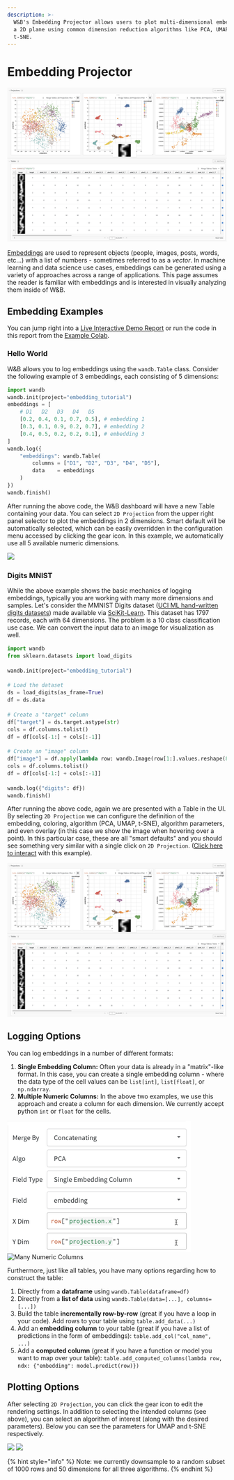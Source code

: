 ```yaml
---
description: >-
  W&B's Embedding Projector allows users to plot multi-dimensional embeddings on
  a 2D plane using common dimension reduction algorithms like PCA, UMAP, and
  t-SNE.
---
```


# Embedding Projector

![](<../../../../../.gitbook/assets/Screen Shot 2021-12-06 at 4.59.13 PM (1) (1) (1) (1) (1) (1) (1) (1) (1) (1) (1) (1) (1) (1) (1) (1) (1) (1) (1) (1) (1) (1) (1) (3) (1) (1) (1) (1) (1) (1) (1) (1) (1) (1) (1) (1) (1) (1) (1) (1) (1) (1) (1) (1) (1) (1) (1) (1) (1) (1) (1) (3) ( (10).png>)

[Embeddings](https://developers.google.com/machine-learning/crash-course/embeddings/video-lecture) are used to represent objects (people, images, posts, words, etc...) with a list of numbers - sometimes referred to as a _vector_. In machine learning and data science use cases, embeddings can be generated using a variety of approaches across a range of applications. This page assumes the reader is familiar with embeddings and is interested in visually analyzing them inside of W\&B.

## Embedding Examples

You can jump right into a [Live Interactive Demo Report](https://wandb.ai/timssweeney/toy\_datasets/reports/Feature-Report-W-B-Embeddings-Projector--VmlldzoxMjg2MjY4?accessToken=bo36zrgl0gref1th5nj59nrft9rc4r71s53zr2qvqlz68jwn8d8yyjdz73cqfyhq) or run the code in this report from the [Example Colab](https://colab.research.google.com/drive/1DaKL4lZVh3ETyYEM1oJ46ffjpGs8glXA#scrollTo=D--9i6-gXBm\_).

### Hello World

W\&B allows you to log embeddings using the `wandb.Table` class. Consider the following example of 3 embeddings, each consisting of 5 dimensions:

```python
import wandb
wandb.init(project="embedding_tutorial")
embeddings = [
    # D1   D2   D3   D4   D5
    [0.2, 0.4, 0.1, 0.7, 0.5], # embedding 1
    [0.3, 0.1, 0.9, 0.2, 0.7], # embedding 2
    [0.4, 0.5, 0.2, 0.2, 0.1], # embedding 3
]
wandb.log({
    "embeddings": wandb.Table(
        columns = ["D1", "D2", "D3", "D4", "D5"], 
        data    = embeddings
    )
})
wandb.finish()
```

After running the above code, the W\&B dashboard will have a new Table containing your data. You can select `2D Projection` from the upper right panel selector to plot the embeddings in 2 dimensions. Smart default will be automatically selected, which can be easily overridden in the configuration menu accessed by clicking the gear icon. In this example, we automatically use all 5 available numeric dimensions.

![](<../../../../../.gitbook/assets/Screen Shot 2021-12-06 at 4.36.17 PM.png>)

### Digits MNIST

While the above example shows the basic mechanics of logging embeddings, typically you are working with many more dimensions and samples. Let's consider the MMNIST Digits dataset ([UCI ML hand-written digits dataset](https://archive.ics.uci.edu/ml/datasets/Optical+Recognition+of+Handwritten+Digits)[s](https://archive.ics.uci.edu/ml/datasets/Optical+Recognition+of+Handwritten+Digits)) made available via [SciKit-Learn](https://scikit-learn.org/stable/modules/generated/sklearn.datasets.load\_digits.html). This dataset has 1797 records, each with 64 dimensions. The problem is a 10 class classification use case. We can convert the input data to an image for visualization as well.

```python
import wandb
from sklearn.datasets import load_digits

wandb.init(project="embedding_tutorial")

# Load the dataset
ds = load_digits(as_frame=True)
df = ds.data

# Create a "target" column
df["target"] = ds.target.astype(str)
cols = df.columns.tolist()
df = df[cols[-1:] + cols[:-1]]

# Create an "image" column
df["image"] = df.apply(lambda row: wandb.Image(row[1:].values.reshape(8, 8) / 16.0), axis=1)
cols = df.columns.tolist()
df = df[cols[-1:] + cols[:-1]]

wandb.log({"digits": df})
wandb.finish()
```

After running the above code, again we are presented with a Table in the UI. By selecting `2D Projection` we can configure the definition of the embedding, coloring, algorithm (PCA, UMAP, t-SNE), algorithm parameters, and even overlay (in this case we show the image when hovering over a point). In this particular case, these are all "smart defaults" and you should see something very similar with a single click on `2D Projection`. ([Click here to interact](https://wandb.ai/timssweeney/embedding\_tutorial/runs/k6guxhum?workspace=user-timssweeney) with this example).

![](<../../../../../.gitbook/assets/Screen Shot 2021-12-06 at 4.59.13 PM (1) (1) (1) (1) (1) (1) (1) (1) (1) (1) (1) (1) (1) (1) (1) (1) (1) (1) (1) (1) (1) (1) (1) (3) (1) (1) (1) (1) (1) (1) (1) (1) (1) (1) (1) (1) (1) (1) (1) (1) (1) (1) (1) (1) (1) (1) (1) (1) (1) (1) (1) (3) (  (9).png>)

## Logging Options

You can log embeddings in a number of different formats:

1. **Single Embedding Column:** Often your data is already in a "matrix"-like format. In this case, you can create a single embedding column - where the data type of the cell values can be `list[int]`, `list[float]`, or `np.ndarray`.
2. **Multiple Numeric Columns:** In the above two examples, we use this approach and create a column for each dimension. We currently accept python `int` or `float` for the cells.

![Single Embedding Column](<../../../../../.gitbook/assets/clip1 (1) (1) (1) (1) (1) (1) (1) (1) (1) (1) (1) (1) (1) (1) (1) (1) (1) (1) (1) (1) (1) (1) (1) (1) (1) (1) (1) (1) (1) (1) (1) (1) (1) (1) (1) (1) (1) (1) (1) (1) (1) (1) (1) (1) (1) (1) (1) (3) (1) (1) (1) (1) (1) (1) (1) (1) (3) (1) (2).png>) ![Many Numeric Columns](../../../../../.gitbook/assets/clip2.png)

Furthermore, just like all tables, you have many options regarding how to construct the table:

1. Directly from a **dataframe** using `wandb.Table(dataframe=df)`
2. Directly from a **list of data** using `wandb.Table(data=[...], columns=[...])`
3. Build the table **incrementally row-by-row** (great if you have a loop in your code). Add rows to your table using `table.add_data(...)`
4. Add an **embedding column** to your table (great if you have a list of predictions in the form of embeddings): `table.add_col("col_name", ...)`
5. Add a **computed column** (great if you have a function or model you want to map over your table): `table.add_computed_columns(lambda row, ndx: {"embedding": model.predict(row)})`

## Plotting Options

After selecting `2D Projection`, you can click the gear icon to edit the rendering settings. In addition to selecting the intended columns (see above), you can select an algorithm of interest (along with the desired parameters). Below you can see the parameters for UMAP and t-SNE respectively.

![](<../../../../../.gitbook/assets/Screen Shot 2021-12-06 at 5.36.18 PM.png>) ![](<../../../../../.gitbook/assets/Screen Shot 2021-12-06 at 5.36.10 PM.png>)

{% hint style="info" %}
Note: we currently downsample to a random subset of 1000 rows and 50 dimensions for all three algorithms.
{% endhint %}
